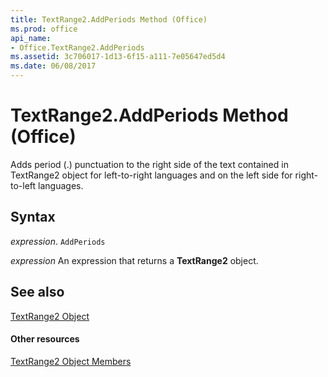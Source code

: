 ```yaml
---
title: TextRange2.AddPeriods Method (Office)
ms.prod: office
api_name:
- Office.TextRange2.AddPeriods
ms.assetid: 3c706017-1d13-6f15-a111-7e05647ed5d4
ms.date: 06/08/2017
---
```



# TextRange2.AddPeriods Method (Office)

Adds period (.) punctuation to the right side of the text contained in TextRange2 object for left-to-right languages and on the left side for right-to-left languages.


## Syntax

 _expression_. `AddPeriods`

 _expression_ An expression that returns a **TextRange2** object.


## See also


[TextRange2 Object](textrange2-object-office.md)
#### Other resources


[TextRange2 Object Members](textrange2-members-office.md)

